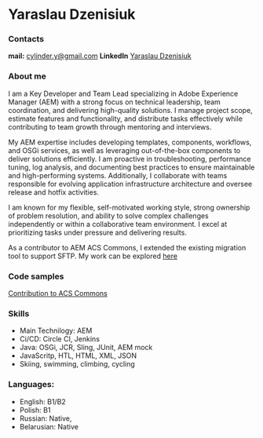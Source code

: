 # Yaraslau Dzenisiuk
### Contacts
**mail:** [cylinder.y@gmail.com](mailto:cylinder.y@gmail.com)
**LinkedIn** [Yaraslau Dzenisiuk](https://www.linkedin.com/in/dzenisiy/)
### About me

I am a Key Developer and Team Lead specializing in Adobe Experience Manager (AEM) with a strong focus on technical leadership, team coordination, and delivering high-quality solutions. I manage project scope, estimate features and functionality, and distribute tasks effectively while contributing to team growth through mentoring and interviews.

My AEM expertise includes developing templates, components, workflows, and OSGi services, as well as leveraging out-of-the-box components to deliver solutions efficiently. I am proactive in troubleshooting, performance tuning, log analysis, and documenting best practices to ensure maintainable and high-performing systems. Additionally, I collaborate with teams responsible for evolving application infrastructure architecture and oversee release and hotfix activities.

I am known for my flexible, self-motivated working style, strong ownership of problem resolution, and ability to solve complex challenges independently or within a collaborative team environment. I excel at prioritizing tasks under pressure and delivering results.

As a contributor to AEM ACS Commons, I extended the existing migration tool to support SFTP. My work can be explored [here](https://adobe-consulting-services.github.io/acs-aem-commons/features/mcp-tools/asset-ingestion/url-asset-ingestor/index.html)

### Code samples
[Contribution to ACS Commons](https://github.com/Adobe-Consulting-Services/acs-aem-commons/pulls?q=is%3Apr+is%3Aclosed+author%3Acylinder-y)

### Skills
* Main Technilogy: AEM
* Ci/CD: Circle CI, Jenkins
* Java: OSGi, JCR, Sling, JUnit, AEM mock
* JavaScritp, HTL, HTML, XML, JSON
* Skiing, swimming, climbing, cycling

### Languages:
* English: B1/B2
* Polish: B1
* Russian: Native,
* Belarusian: Native
